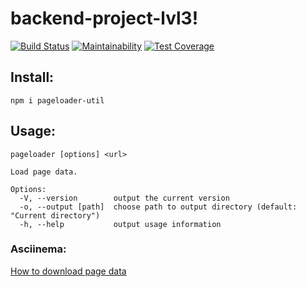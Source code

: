 # backend-project-lvl3!
[![Build Status](https://travis-ci.com/danylokarpenko/backend-project-lvl3.svg?branch=master)](https://travis-ci.com/danylokarpenko/backend-project-lvl3)
[![Maintainability](https://api.codeclimate.com/v1/badges/dc2fbf21cc23b8de4b59/maintainability)](https://codeclimate.com/github/danylokarpenko/backend-project-lvl3/maintainability)
[![Test Coverage](https://api.codeclimate.com/v1/badges/dc2fbf21cc23b8de4b59/test_coverage)](https://codeclimate.com/github/danylokarpenko/backend-project-lvl3/test_coverage)

## Install:
`npm i pageloader-util`

## Usage:
```
pageloader [options] <url>

Load page data.

Options:
  -V, --version        output the current version
  -o, --output [path]  choose path to output directory (default: "Current directory")
  -h, --help           output usage information

```

### Asciinema:

[How to download page data](https://asciinema.org/a/5h8dXMVWpSDx3CruMBV3ZiSNO)
